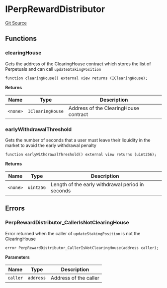 # IPerpRewardDistributor

[Git Source](https://github.com/Increment-Finance/peripheral-contracts/blob/ecb136b3c508e89c22b16cec8dcfd7e319381983/contracts/interfaces/IPerpRewardDistributor.sol)

## Functions

### clearingHouse

Gets the address of the ClearingHouse contract which stores the list of Perpetuals and can call `updateStakingPosition`

```solidity
function clearingHouse() external view returns (IClearingHouse);
```

**Returns**

| Name     | Type             | Description                           |
| -------- | ---------------- | ------------------------------------- |
| `<none>` | `IClearingHouse` | Address of the ClearingHouse contract |

### earlyWithdrawalThreshold

Gets the number of seconds that a user must leave their liquidity in the market to avoid the early withdrawal penalty

```solidity
function earlyWithdrawalThreshold() external view returns (uint256);
```

**Returns**

| Name     | Type      | Description                                      |
| -------- | --------- | ------------------------------------------------ |
| `<none>` | `uint256` | Length of the early withdrawal period in seconds |

## Errors

### PerpRewardDistributor_CallerIsNotClearingHouse

Error returned when the caller of `updateStakingPosition` is not the ClearingHouse

```solidity
error PerpRewardDistributor_CallerIsNotClearingHouse(address caller);
```

**Parameters**

| Name     | Type      | Description           |
| -------- | --------- | --------------------- |
| `caller` | `address` | Address of the caller |
